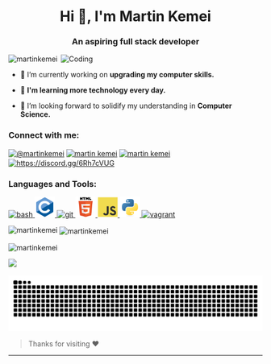 <h1 align="center">Hi 👋, I'm Martin Kemei</h1>
<h3 align="center">An aspiring full stack developer</h3>
<img align="right" alt="Coding" width="400" src="https://www.zastavki.com/pictures/originals/2015/Computers_Man_holds_the_program_code_098860_.jpg"

<p align="left"> <img src="https://komarev.com/ghpvc/?username=martinkemei&label=Profile%20views&color=0e75b6&style=flat" alt="martinkemei" /> </p>


- 🔭 I’m currently working on **upgrading my computer skills.**

- 🌱 **I'm learning more technology every day.**

- 🤝 I’m looking forward to solidify my understanding in **Computer Science.**

<h3 align="left">Connect with me:</h3>
<p align="left">
<a href="https://twitter.com/@martin_kemei" target="blank"><img align="center" src="https://raw.githubusercontent.com/rahuldkjain/github-profile-readme-generator/master/src/images/icons/Social/twitter.svg" alt="@martinkemei" height="30" width="40" /></a>
<a href="https://linkedin.com/in/martin kemei" target="blank"><img align="center" src="https://raw.githubusercontent.com/rahuldkjain/github-profile-readme-generator/master/src/images/icons/Social/linked-in-alt.svg" alt="martin kemei" height="30" width="40" /></a>
<a href="https://stackoverflow.com/users/martin kemei" target="blank"><img align="center" src="https://raw.githubusercontent.com/rahuldkjain/github-profile-readme-generator/master/src/images/icons/Social/stack-overflow.svg" alt="martin kemei" height="30" width="40" /></a>
<a href="https://discord.gg/https://discord.gg/6Rh7cVUG" target="blank"><img align="center" src="https://raw.githubusercontent.com/rahuldkjain/github-profile-readme-generator/master/src/images/icons/Social/discord.svg" alt="https://discord.gg/6Rh7cVUG" height="30" width="40" /></a>
</p>

<h3 align="left">Languages and Tools:</h3>
<p align="left"> <a href="https://www.gnu.org/software/bash/" target="_blank" rel="noreferrer"> <img src="https://www.vectorlogo.zone/logos/gnu_bash/gnu_bash-icon.svg" alt="bash" width="40" height="40"/> </a> <a href="https://www.cprogramming.com/" target="_blank" rel="noreferrer"> <img src="https://raw.githubusercontent.com/devicons/devicon/master/icons/c/c-original.svg" alt="c" width="40" height="40"/> </a> <a href="https://git-scm.com/" target="_blank" rel="noreferrer"> <img src="https://www.vectorlogo.zone/logos/git-scm/git-scm-icon.svg" alt="git" width="40" height="40"/> </a> <a href="https://www.w3.org/html/" target="_blank" rel="noreferrer"> <img src="https://raw.githubusercontent.com/devicons/devicon/master/icons/html5/html5-original-wordmark.svg" alt="html5" width="40" height="40"/> </a> <a href="https://developer.mozilla.org/en-US/docs/Web/JavaScript" target="_blank" rel="noreferrer"> <img src="https://raw.githubusercontent.com/devicons/devicon/master/icons/javascript/javascript-original.svg" alt="javascript" width="40" height="40"/> </a> </a> <a href="https://www.python.org" target="_blank" rel="noreferrer"> <img src="https://raw.githubusercontent.com/devicons/devicon/master/icons/python/python-original.svg" alt="python" width="40" height="40"/> </a> <a href="https://www.vagrantup.com/" target="_blank" rel="noreferrer"> <img src="https://www.vectorlogo.zone/logos/vagrantup/vagrantup-icon.svg" alt="vagrant" width="40" height="40"/> </a> </p>

<p><img align="left" src="https://github-readme-stats.vercel.app/api/top-langs?username=martinkemei&show_icons=true&locale=en&layout=compact" alt="martinkemei" /></p>

<p>&nbsp;<img align="center" src="https://github-readme-stats.vercel.app/api?username=martinkemei&show_icons=true&locale=en" alt="martinkemei" /></p>

<p><img align="center" src="https://github-readme-streak-stats.herokuapp.com/?user=martinkemei&" alt="martinkemei" /></p>

<!--   profile-green-animate -->
![](./profile-3d-contrib/profile-green-animate.svg)

<!--   grid-snake -->
![](https://github.com/BEPb/BEPb/blob/output/github-contribution-grid-snake.svg)

  > Thanks for visiting :heart:

---
